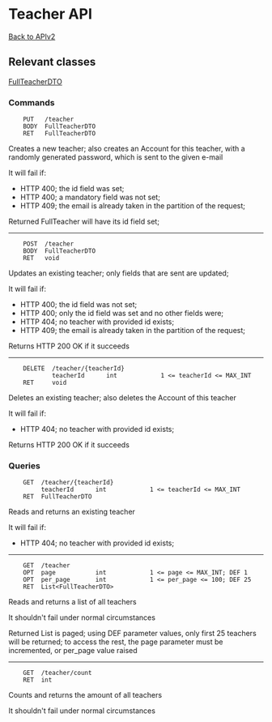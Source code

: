 # Teacher API

[Back to APIv2](./APIv2.md)

## Relevant classes

[FullTeacherDTO](../../src/main/java/com/superum/api/teacher/FullTeacherDTO.java)

### Commands

<a name="create"><a>
```
    PUT   /teacher
    BODY  FullTeacherDTO
    RET   FullTeacherDTO
```

Creates a new teacher;
also creates an Account for this teacher, with a randomly generated password, which is sent to the given e-mail

It will fail if:
  * HTTP 400; the id field was set;
  * HTTP 400; a mandatory field was not set;
  * HTTP 409; the email is already taken in the partition of the request;

Returned FullTeacher will have its id field set;

------

<a name="update"><a>
```
    POST  /teacher
    BODY  FullTeacherDTO
    RET   void
```

Updates an existing teacher; only fields that are sent are updated;

It will fail if:
  * HTTP 400; the id field was not set;
  * HTTP 400; only the id field was set and no other fields were;
  * HTTP 404; no teacher with provided id exists;
  * HTTP 409; the email is already taken in the partition of the request;

Returns HTTP 200 OK if it succeeds

------

<a name="delete"><a>
```
    DELETE  /teacher/{teacherId}
            teacherId      int            1 <= teacherId <= MAX_INT
    RET     void
```

Deletes an existing teacher;
also deletes the Account of this teacher

It will fail if:
  * HTTP 404; no teacher with provided id exists;

Returns HTTP 200 OK if it succeeds

### Queries

<a name="read"><a>
```
    GET  /teacher/{teacherId}
         teacherId      int            1 <= teacherId <= MAX_INT
    RET  FullTeacherDTO
```

Reads and returns an existing teacher

It will fail if:
  * HTTP 404; no teacher with provided id exists;

------

<a name="read-all"><a>
```
    GET  /teacher
    OPT  page           int            1 <= page <= MAX_INT; DEF 1
    OPT  per_page       int            1 <= per_page <= 100; DEF 25
    RET  List<FullTeacherDTO>
```

Reads and returns a list of all teachers

It shouldn't fail under normal circumstances

Returned List is paged; using DEF parameter values, only first 25 teachers will be returned; to access the rest,
the page parameter must be incremented, or per_page value raised
    
------

<a name="count-all"><a>
```
    GET  /teacher/count
    RET  int
```

Counts and returns the amount of all teachers

It shouldn't fail under normal circumstances
